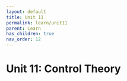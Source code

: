 ```yaml
---
layout: default
title: Unit 11
permalink: learn/unit11
parent: Learn
has_children: true
nav_order: 12
---
```


# Unit 11: Control Theory
